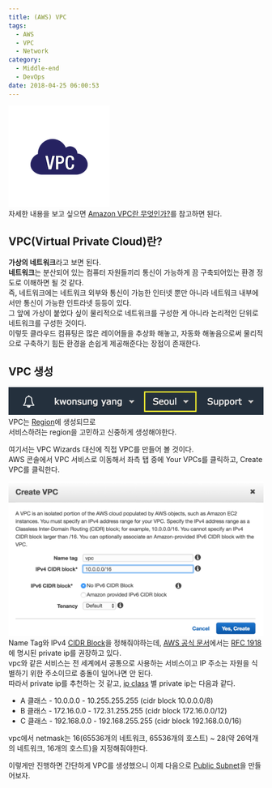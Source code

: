 ```yaml
---
title: (AWS) VPC
tags:
  - AWS
  - VPC
  - Network
category:
  - Middle-end
  - DevOps
date: 2018-04-25 06:00:53
---
```


![](/images/aws-vpc/thumb.png)  
자세한 내용을 보고 싶으면 [Amazon VPC란 무엇인가?](https://docs.aws.amazon.com/ko_kr/AmazonVPC/latest/UserGuide/VPC_Introduction.html)를 참고하면 된다.

## VPC(Virtual Private Cloud)란?
**가상의 네트워크**라고 보면 된다.  
**네트워크**는 분산되어 있는 컴퓨터 자원들끼리 통신이 가능하게 끔 구축되어있는 환경 정도로 이해하면 될 것 같다.  
즉, 네트워크에는 네트워크 외부와 통신이 가능한 인터넷 뿐만 아니라 네트워크 내부에서만 통신이 가능한 인트라넷 등등이 있다.  
그 앞에 가상이 붙었다 싶이 물리적으로 네트워크를 구성한 게 아니라 논리적인 단위로 네트워크를 구성한 것이다.  
이렇듯 클라우드 컴퓨팅은 많은 레이어들을 추상화 해놓고, 자동화 해놓음으로써 물리적으로 구축하기 힘든 환경을 손쉽게 제공해준다는 장점이 존재한다.

## VPC 생성
![region](/images/aws-vpc/region.png)
VPC는 [Region](https://docs.aws.amazon.com/ko_kr/AWSEC2/latest/UserGuide/using-regions-availability-zones.html)에 생성되므로  
서비스하려는 region을 고민하고 신중하게 생성해야한다.
 
여기서는 VPC Wizards 대신에 직접 VPC를 만들어 볼 것이다.  
AWS 콘솔에서 VPC 서비스로 이동해서 좌측 탭 중에 Your VPCs를 클릭하고, Create VPC를 클릭한다.  

![vpc 생성 화면](/images/aws-vpc/create-vpc.png)  
Name Tag와 IPv4 <a href="https://ko.wikipedia.org/wiki/%EC%82%AC%EC%9D%B4%EB%8D%94_(%EB%84%A4%ED%8A%B8%EC%9B%8C%ED%82%B9)" target="_blank">CIDR Block</a>을 정해줘야하는데,
[AWS 공식 문서](https://docs.aws.amazon.com/AmazonVPC/latest/UserGuide/VPC_Subnets.html#VPC_Sizing)에서는
[RFC 1918](http://www.faqs.org/rfcs/rfc1918.html)에 명시된 private ip를 권장하고 있다.  
vpc와 같은 서비스는 전 세계에서 공통으로 사용하는 서비스이고 IP 주소는 자원을 식별하기 위한 주소이므로 충돌이 일어나면 안 된다.  
따라서 private ip를 추천하는 것 같고, [ip class](https://ko.wikipedia.org/wiki/%EB%84%A4%ED%8A%B8%EC%9B%8C%ED%81%AC_%ED%81%B4%EB%9E%98%EC%8A%A4) 별 private ip는 다음과 같다.  
* A 클래스 - 10.0.0.0 - 10.255.255.255 (cidr block 10.0.0.0/8)  
* B 클래스 - 172.16.0.0 - 172.31.255.255 (cidr block 172.16.0.0/12)  
* C 클래스 - 192.168.0.0 - 192.168.255.255 (cidr block 192.168.0.0/16)

vpc에서 netmask는 16(65536개의 네트워크, 65536개의 호스트) ~ 28(약 26억개의 네트워크, 16개의 호스트)을 지정해줘야한다.  

이렇게만 진행하면 간단하게 VPC를 생성했으니 이제 다음으로 [Public Subnet](/2018/04/25/aws-public-subnet)을 만들어보자.
